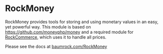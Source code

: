 # RockMoney

RockMoney provides tools for storing and using monetary values in an easy, yet powerful way. This module is based on https://github.com/moneyphp/money and a required module for [RockCommerce](https://www.baumrock.com/RockCommerce), which uses it to handle all prices.

Please see the docs at [baumrock.com/RockMoney](https://www.baumrock.com/RockMoney)

